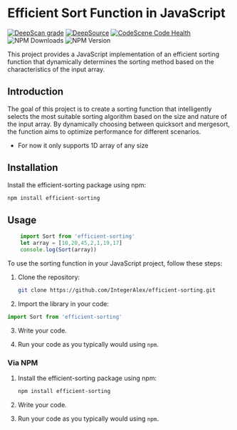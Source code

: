 # Efficient Sort Function in JavaScript

[![DeepScan grade](https://deepscan.io/api/teams/23370/projects/26710/branches/851719/badge/grade.svg)](https://deepscan.io/dashboard#view=project&tid=23370&pid=26710&bid=851719)
[![DeepSource](https://app.deepsource.com/gh/IntegerAlex/efficient-sorting.svg/?label=resolved+issues&show_trend=true&token=Mq0EjM82kW9g-fqGW92fzEBe)](https://app.deepsource.com/gh/IntegerAlex/efficient-sorting/)
[![CodeScene Code Health](https://codescene.io/projects/51175/status-badges/code-health)](https://codescene.io/projects/51175)
![NPM Downloads](https://img.shields.io/npm/dt/efficient-sorting?style=plastic&logo=npm)
![NPM Version](https://img.shields.io/npm/v/efficient-sorting)

This project provides a JavaScript implementation of an efficient sorting function that dynamically determines the sorting method based on the characteristics of the input array.

## Introduction

The goal of this project is to create a sorting function that intelligently selects the most suitable sorting algorithm based on the size and nature of the input array. By dynamically choosing between quicksort and mergesort, the function aims to optimize performance for different scenarios.

- For now it only supports 1D array of any size

## Installation

Install the efficient-sorting package using npm:

```javascript
npm install efficient-sorting
```

## Usage

```javascript
    import Sort from 'efficient-sorting'
    let array = [10,20,45,2,1,19,17]
    console.log(Sort(array))
```

To use the sorting function in your JavaScript project, follow these steps:

1. Clone the repository:

   ```bash
   git clone https://github.com/IntegerAlex/efficient-sorting.git
   ```

2. Import the library in your code:

```js
import Sort from 'efficient-sorting'
```

3. Write your code.

4. Run your code as you typically would using `npm`.

### Via NPM

1. Install the efficient-sorting package using npm:

   ```bash
   npm install efficient-sorting
   ```

2. Write your code.

3. Run your code as you typically would using `npm`.
